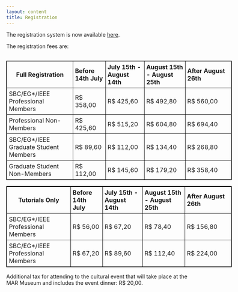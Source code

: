 ```yaml
---
layout: content
title: Registration
---
```

The registration system is now available [here](https://centraldesistemas.sbc.org.br/ecos/sibgrapi2014).

The registration fees are:

<html>
<head>
<style>
table,th,td
{
border:1px solid black;
border-collapse:collapse;
}
th,td
{
padding:5px;
}
</style>
</head>
<body>

<table style="width:600px" align = "left">
<tr>
  <th><strong>Full Registration</strong></th>
  <th align = "left">Before 14th July</th>		
  <th align = "left">July 15th - August 14th</th>
  <th align = "left">August 15th - August 25th</th>
  <th align = "left">After August 26th</th>
</tr>
<tr>
  <td align = "left">SBC/EG*/IEEE Professional Members</td>
  <td>R$ 358,00</td>		
  <td>R$ 425,60</td>
  <td>R$ 492,80</td>
  <td>R$ 560,00</td>
</tr>
<tr>
  <td>Professional Non-Members</td>
  <td>R$ 425,60</td>		
  <td>R$ 515,20</td>
  <td>R$ 604,80</td>
  <td>R$ 694,40</td>
</tr>
<tr>
  <td align = "left">SBC/EG*/IEEE Graduate Student Members</td>
  <td>R$ 89,60</td>		
  <td>R$ 112,00</td>
  <td>R$ 134,40</td>
  <td>R$ 268,80</td>
</tr>
<tr>
  <td>Graduate Student Non-Members</td>
  <td>R$ 112,00</td>		
  <td>R$ 145,60</td>
  <td>R$ 179,20</td>
  <td>R$ 358,40</td>
</tr>
</table>

<table style="width:600px">
<tr>
  <th><strong>Tutorials Only</strong></th>
  <th align = "left">Before 14th July</th>		
  <th align = "left">July 15th - August 14th</th>
  <th align = "left">August 15th - August 25th</th>
  <th align = "left">After August 26th</th>
</tr>
<tr>
  <td align = "left">SBC/EG*/IEEE Professional Members</td>
  <td>R$ 56,00</td>		
  <td>R$ 67,20</td>
  <td>R$ 78,40</td>
  <td>R$ 156,80</td>
</tr>
<tr>
  <td align = "left">SBC/EG*/IEEE Professional Members</td>
  <td>R$ 67,20</td>		
  <td>R$ 89,60</td>
  <td>R$ 112,40</td>
  <td>R$ 224,00</td>
</tr>
</table>

Additional tax for attending to the cultural event that will take place at the MAR Museum and includes the event dinner: R$ 20,00.



</body>
</html>
